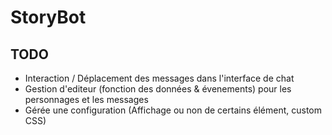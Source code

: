 # StoryBot
## TODO
- Interaction / Déplacement des messages dans l'interface de chat
- Gestion d'editeur (fonction des données & évenements) pour les personnages et les messages
- Gérée une configuration (Affichage ou non de certains élément, custom CSS)
